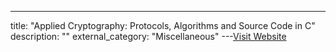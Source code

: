 ---
title: "Applied Cryptography: Protocols, Algorithms and Source Code in C"
description: ""
external_category: "Miscellaneous"
---[Visit Website](https://www.amazon.com/Applied-Cryptography-Protocols-Algorithms-Source-dp-1119096723/dp/1119096723)

